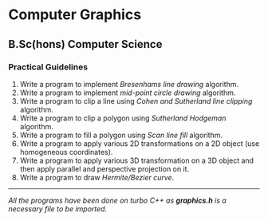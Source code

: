 # **Computer Graphics**
## B.Sc(hons) Computer Science
### Practical Guidelines
1. Write a program to implement _Bresenhams line drawing_ algorithm.
2. Write a program to implement _mid-point circle drawing_ algorithm.
3. Write a program to clip a line using _Cohen and Sutherland line clipping_ algorithm.
4. Write a program to clip a polygon using _Sutherland Hodgeman_ algorithm.
5. Write a program to fill a polygon using _Scan line fill_ algorithm.
6. Write a program to apply various 2D transformations on a 2D object (use homogeneous coordinates).
7. Write a program to apply various 3D transformation on a 3D object and then apply parallel and perspective projection on it.
8. Write a program to draw _Hermite/Bezier curve_.

---

_All the programs  have been done on turbo C++ as **graphics.h** is a necessary file to be imported._
